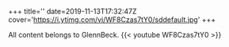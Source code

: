+++
title=''
date=2019-11-13T17:32:47Z
cover='https://i.ytimg.com/vi/WF8Czas7tY0/sddefault.jpg'
+++

All content belongs to GlennBeck.
{{< youtube WF8Czas7tY0 >}}
